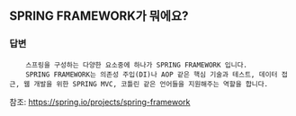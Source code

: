 
## SPRING FRAMEWORK가 뭐에요?

### 답변


        스프링을 구성하는 다양한 요소중에 하나가 SPRING FRAMEWORK 입니다.
        SPRING FRAMEWORK는 의존성 주입(DI)나 AOP 같은 핵심 기술과 테스트, 데이터 접근, 웹 개발을 위한 SPRING MVC, 코틀린 같은 언어들을 지원해주는 역할을 합니다.


참조: https://spring.io/projects/spring-framework <br>
